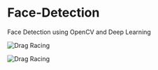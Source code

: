 # Face-Detection
Face Detection using OpenCV and Deep Learning

![Drag Racing](Dragster.jpg)


![Drag Racing](Dragster.jpg)

